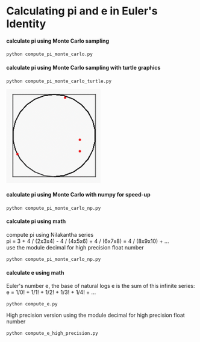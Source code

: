 # Calculating pi and e in Euler's Identity

#### calculate pi using Monte Carlo sampling
```
python compute_pi_monte_carlo.py
```
#### calculate pi using Monte Carlo sampling with turtle graphics
```
python compute_pi_monte_carlo_turtle.py
```
<img src="mc_pi.gif" width="250">

#### calculate pi using Monte Carlo with numpy for speed-up
```
python compute_pi_monte_carlo_np.py
```
#### calculate pi using math

compute pi using Nilakantha series  
pi = 3 + 4 / (2x3x4) - 4 / (4x5x6) + 4 / (6x7x8) = 4 / (8x9x10) + ...  
use the module decimal for high precision float number  

```
python compute_pi_monte_carlo_np.py
```
#### calculate e using math
Euler's number e, the base of natural logs
e is the sum of this infinite series:
e = 1/0! + 1/1! + 1/2! + 1/3! + 1/4! + ...
```
python compute_e.py
```
High precision version using the module decimal for high precision float number 
```
python compute_e_high_precision.py
```
